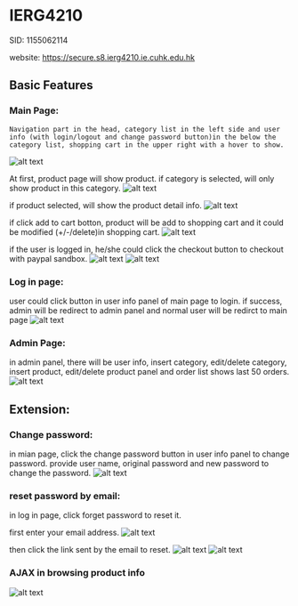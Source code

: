 # IERG4210
SID: 1155062114

website: https://secure.s8.ierg4210.ie.cuhk.edu.hk

## Basic Features

### Main Page:
``` 
Navigation part in the head, category list in the left side and user info (with login/logout and change password button)in the below the category list, shopping cart in the upper right with a hover to show. 
```

![alt text](https://github.com/HuoRX/IERG4210/blob/master/incl/img/WechatIMG5.jpeg)

At first, product page will show product. if category is selected, will only show product in this category. 
![alt text](https://github.com/HuoRX/IERG4210/blob/master/incl/img/WechatIMG6.jpeg)

if product selected, will show the product detail info.
![alt text](https://github.com/HuoRX/IERG4210/blob/master/incl/img/WechatIMG7.jpeg)

if click add to cart botton, product will be add to shopping cart and it could be modified (+/-/delete)in shopping cart.
![alt text](https://github.com/HuoRX/IERG4210/blob/master/incl/img/WechatIMG10.jpeg)

if the user is logged in, he/she could click the checkout button to checkout with paypal sandbox.
![alt text](https://github.com/HuoRX/IERG4210/blob/master/incl/img/WechatIMG11.jpeg)
![alt text](https://github.com/HuoRX/IERG4210/blob/master/incl/img/WechatIMG12.jpeg)

### Log in page:
user could click button in user info panel of main page to login. if success, admin will be redirect to admin panel and normal user will be redirct to main page
![alt text](https://github.com/HuoRX/IERG4210/blob/master/incl/img/WechatIMG8.jpeg)

### Admin Page:
in admin panel, there will be user info, insert category, edit/delete category, insert product, edit/delete product panel and order list shows last 50 orders.
![alt text](https://github.com/HuoRX/IERG4210/blob/master/incl/img/WechatIMG9.jpeg)

## Extension:
### Change password:
in mian page, click the change password button in user info panel to change password. provide user name, original password and new password to change the password.
![alt text](https://github.com/HuoRX/IERG4210/blob/master/incl/img/WechatIMG16.jpeg)

### reset password by email:
in log in page, click forget password to reset it. 

first enter your email address.
![alt text](https://github.com/HuoRX/IERG4210/blob/master/incl/img/WechatIMG13.jpeg)

then click the link sent by the email to reset.
![alt text](https://github.com/HuoRX/IERG4210/blob/master/incl/img/WechatIMG14.jpeg)
![alt text](https://github.com/HuoRX/IERG4210/blob/master/incl/img/WechatIMG15.jpeg)

### AJAX in browsing product info
![alt text](https://github.com/HuoRX/IERG4210/blob/master/incl/img/WechatIMG17.jpeg)
